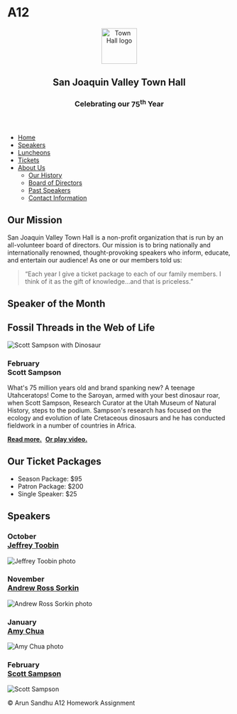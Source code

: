 # A12
<html lang="en">

<head>
	<meta charset="utf-8">
	<title>San Joaquin Valley Town Hall</title>
	<link rel="shortcut icon" href="images/favicon.ico">
    <link rel="stylesheet" href="styles/normalize.css">
	<link rel="stylesheet" href="styles/main.css">
</head>

<body>
	<header>
		<img src="images/town_hall_logo.gif" alt="Town Hall logo" height="80">
		<h2>San Joaquin Valley Town Hall</h2>
		<h3>Celebrating our <span class="shadow">75<sup>th</sup></span> Year</h3>
	</header>
	<nav id="nav_menu">
    	<ul>
       		<li><a href="../index.html">Home</a></li>
       		<li><a href="image_swaps.html">Speakers</a></li>
       		<li><a href="luncheons.html">Luncheons</a></li>
       		<li><a href="tickets.html">Tickets</a></li>
       		<li><a href="aboutus.html"> About Us</a>
           		<ul>
               		<li><a href="#">Our History</a></li>
               		<li><a href="#">Board of Directors</a></li>
               		<li><a href="#">Past Speakers</a></li>
               		<li><a href="#">Contact Information</a></li>
           		</ul>
       		</li>
    	</ul>
    </nav>
    <main>
    	<section>
            <h2>Our Mission</h2>
            <p>San Joaquin Valley Town Hall is a non-profit organization that is run by an all-volunteer board of directors. Our mission is to bring nationally and internationally renowned, thought-provoking speakers who inform, educate, and entertain our audience! As one or our members told us:</p>
            <blockquote>&ldquo;Each year I give a ticket package to each of our family members. I think of it as the gift of knowledge...and that is priceless.&rdquo;</blockquote>
            <h1>Speaker of the Month</h1>
            <article>
                <h2>Fossil Threads in the Web of Life</h2>
                <img src="images/sampson_dinosaur.jpg" alt="Scott Sampson with Dinosaur">
                <h3>February<br>Scott Sampson</h3>
                <p>What's 75 million years old and brand spanking new? A teenage Utahceratops! Come to the Saroyan, armed with your best dinosaur roar, when Scott Sampson, Research Curator at the Utah Museum of Natural History, steps to the podium. Sampson's research has focused on the ecology and evolution of late Cretaceous dinosaurs and he has conducted fieldwork in a number of countries in Africa.</p>
                <p><a href="speakers/sampson.html"><b>Read more.</b></a>&nbsp;
                   <a href="speakers/sampson_video.html" target="_blank"><b>Or play video.</b></a>
                </p>
            </article>
            <h2>Our Ticket Packages</h2>
            <ul>
                <li>Season Package: $95</li>
                <li>Patron Package: $200</li>
                <li>Single Speaker: $25</li>
            </ul>
        </section>
        <aside>
            <h2 id="speakers"> Speakers</h2>
            <h3>October<br><a href="speakers/toobin.html">Jeffrey Toobin</a></h3>
            <img src="images/toobin75.jpg" alt="Jeffrey Toobin photo">
            <h3>November<br><a href="speakers/sorkin.html">Andrew Ross Sorkin</a></h3>
            <img src="images/sorkin75.jpg" alt="Andrew Ross Sorkin photo">
            <h3>January<br><a href="speakers/chua.html">Amy Chua</a></h3>
            <img src="images/chua75.jpg" alt="Amy Chua photo">
            <h3>February<br><a href="speakers/sampson.html">Scott Sampson</a></h3>
            <img src="images/sampson75.jpg" alt="Scott Sampson">
        </aside>
	</main>    
	<footer>
		<p>&copy; Arun Sandhu A12 Homework Assignment</p>
	</footer>
</body>
</html>
